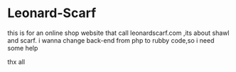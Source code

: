 # Leonard-Scarf
this is for an online shop website that call leonardscarf.com ,its about shawl and scarf.
i wanna change back-end from php to rubby code,so i need some help

thx all
